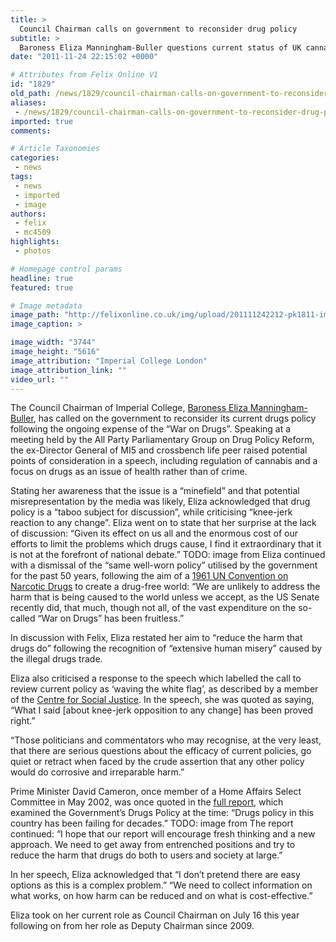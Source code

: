 ```yaml
---
title: >
  Council Chairman calls on government to reconsider drug policy
subtitle: >
  Baroness Eliza Manningham-Buller questions current status of UK cannabis legalisation
date: "2011-11-24 22:15:02 +0000"

# Attributes from Felix Online V1
id: "1829"
old_path: /news/1829/council-chairman-calls-on-government-to-reconsider-drug-policy
aliases:
 - /news/1829/council-chairman-calls-on-government-to-reconsider-drug-policy
imported: true
comments:

# Article Taxonomies
categories:
 - news
tags:
 - news
 - imported
 - image
authors:
 - felix
 - mc4509
highlights:
 - photos

# Homepage control params
headline: true
featured: true

# Image metadata
image_path: "http://felixonline.co.uk/img/upload/201111242212-pk1811-img_0472.jpg"
image_caption: >

image_width: "3744"
image_height: "5616"
image_attribution: "Imperial College London"
image_attribution_link: ""
video_url: ""
---
```


The Council Chairman of Imperial College, [Baroness Eliza Manningham-Buller](http://felixonline.co.uk/news/1507/interview-eliza-manningham-buller/), has called on the government to reconsider its current drugs policy following the ongoing expense of the “War on Drugs”. Speaking at a meeting held by the All Party Parliamentary Group on Drug Policy Reform, the ex-Director General of MI5 and crossbench life peer raised potential points of consideration in a speech, including regulation of cannabis and a focus on drugs as an issue of health rather than of crime.

Stating her awareness that the issue is a “minefield” and that potential misrepresentation by the media was likely, Eliza acknowledged that drug policy is a “taboo subject for discussion”, while criticising “knee-jerk reaction to any change”. Eliza went on to state that her surprise at the lack of discussion: “Given its effect on us all and the enormous cost of our efforts to limit the problems which drugs cause, I find it extraordinary that it is not at the forefront of national debate.”
TODO: image from
Eliza continued with a dismissal of the “same well-worn policy” utilised by the government for the past 50 years, following the aim of a [1961 UN Convention on Narcotic Drugs](http://www.incb.org/incb/convention_1961.html) to create a drug-free world: “We are unlikely to address the harm that is being caused to the world unless we accept, as the US Senate recently did, that much, though not all, of the vast expenditure on the so-called “War on Drugs” has been fruitless.”

In discussion with Felix, Eliza restated her aim to “reduce the harm that drugs do” following the recognition of “extensive human misery” caused by the illegal drugs trade.

Eliza also criticised a response to the speech which labelled the call to review current policy as ‘waving the white flag’, as described by a member of the [Centre for Social Justice](http://www.centreforsocialjustice.org.uk/). In the speech, she was quoted as saying, “What I said [about knee-jerk opposition to any change] has been proved right.”

“Those politicians and commentators who may recognise, at the very least, that there are serious questions about the efficacy of current policies, go quiet or retract when faced by the crude assertion that any other policy would do corrosive and irreparable harm.”

Prime Minister David Cameron, once member of a Home Affairs Select Committee in May 2002, was once quoted in the [full report](http://www.ccguide.org/hac02summary.php), which examined the Government’s Drugs Policy at the time: “Drugs policy in this country has been failing for decades.”
TODO: image from
The report continued: “I hope that our report will encourage fresh thinking and a new approach. We need to get away from entrenched positions and try to reduce the harm that drugs do both to users and society at large.”

In her speech, Eliza acknowledged that “I don’t pretend there are easy options as this is a complex problem.” “We need to collect information on what works, on how harm can be reduced and on what is cost-effective.”

Eliza took on her current role as Council Chairman on July 16 this year following on from her role as Deputy Chairman since 2009.
